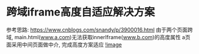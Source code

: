 # 跨域iframe高度自适应解决方案
参考思路: https://www.cnblogs.com/snandy/p/3900016.html
由于两个页面跨域, main.html(www.a.com)无法获取innerIframe(www.b.com)的高度属性
a页面采用中间页面做中介, 完成高度方案适应
[!image](https://github.com/chrysalis1215/web-developer-helper/blob/master/images/iframe-cross-domain.png)
